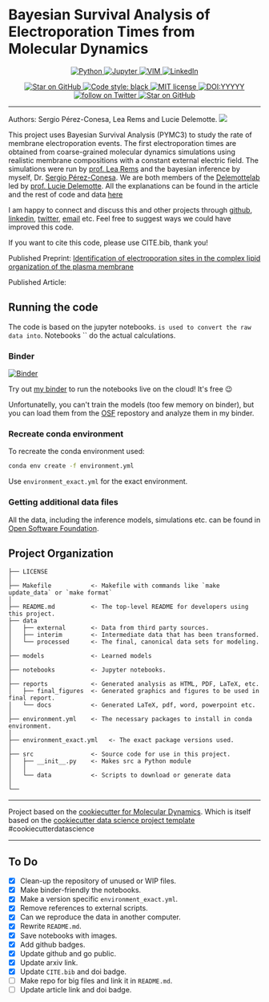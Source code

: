 # Bayesian Survival Analysis of Electroporation Times from Molecular Dynamics
<div align="center"><p>
<a href="">
  <img src="https://img.shields.io/badge/python-%2314354C.svg?style=for-the-badge&logo=python&logoColor=white" alt="Python">
</a>
<a href="">
  <img src="https://img.shields.io/badge/Made%20with-Jupyter-orange?style=for-the-badge&logo=Jupyter" alt="Jupyter">
</a>
<a href="">
  <img src="https://img.shields.io/badge/VIM-%2311AB00.svg?style=for-the-badge&logo=vim&logoColor=white" alt="VIM">
</a>
<a href="https://www.linkedin.com/in/sperezconesa/">
  <img src="https://img.shields.io/badge/linkedin-%230077B5.svg?style=for-the-badge&logo=linkedin&logoColor=white" alt="LinkedIn">
</a>
</p>
</div>

<div align="center"><p>
<a href="https://mybinder.org/v2/gh/sperezconesa/electroporation_modeling/HEAD">
    <img title="Star on GitHub" src="https://mybinder.org/badge_logo.svg">
</a>
<a href="https://github.com/psf/black">
  <img src="https://img.shields.io/badge/code%20style-black-000000.svg" alt="Code style: black">
</a>
<a href="https://lbesson.mit-license.org/">
  <img src="https://img.shields.io/badge/License-MIT-blue.svg" alt="MIT license">
</a>
<a href="https://doi.org/YYYYYY">
  <img src="http://img.shields.io/badge/DOI-YYYYY-B31B1B.svg" alt="DOI:YYYYY">
</a>
<a href="https://twitter.com/intent/follow?screen_name=sperezconesa">
  <img src="https://img.shields.io/twitter/follow/sperezconesa?style=social&logo=twitter" alt="follow on Twitter">
</a>
<a href="https://github.com/sperezconesa/electroporation_modeling">
    <img title="Star on GitHub" src="https://img.shields.io/github/stars/sperezconesa/electroporation_modeling.svg?style=social&label=Star">
</a>
</p>
</div>



------------
Authors: Sergio Pérez-Conesa, Lea Rems and Lucie Delemotte.
![](path_to_pic_no_tildes)

This project uses Bayesian Survival Analysis (PYMC3) to study the rate of membrane electroporation events. The first electroporation times are obtained from coarse-grained molecular dynamics simulations using realistic membrane compositions with a constant external electric field. The simulations were run by [prof. Lea Rems](https://scholar.google.com/citations?user=0pOfoCcAAAAJ&hl=en) and the bayesian inference by myself, Dr. [Sergio Pérez-Conesa](https://www.linkedin.com/in/sperezconesa/). We are both members of the [Delemottelab](https://github.com/delemottelab) led by [prof. Lucie Delemotte](https://www.biophysics.se/index.php/members/lucie-delemotte/). All the explanations can be found in the article and the rest of code and data [here](https://github.com/delemottelab/electroporation_MD-CG_machine_learning/blob/main/README.md)

I am happy to connect and discuss this and other projects through [github](https://github.com/sperezconesa), [linkedin](https://www.linkedin.com/in/sperezconesa), [twitter](https://twitter.com/sperezconesa), [email](sperezconesa@gmail.com) etc.
Feel free to suggest ways we could have improved this code.

If you want to cite this code, please use CITE.bib, thank you!

Published Preprint: [Identification of electroporation sites in the complex lipid organization of the plasma membrane](https://www.biorxiv.org/content/10.1101/2021.10.16.464625v1.abstract)

Published Article:

## Running the code

The code is based on the jupyter notebooks. `` is used to convert the raw data into ``. Notebooks `` do the actual calculations.

### Binder
[![Binder](https://mybinder.org/badge_logo.svg)](https://mybinder.org/v2/gh/sperezconesa/electroporation_modeling/HEAD)

Try out [my binder](https://mybinder.org/v2/gh/sperezconesa/electroporation_modeling/HEAD) to run the notebooks live on the cloud! It's free :wink:

Unfortunatelly, you can't train the models (too few memory on binder), but you can load them from the [OSF](https://osf.io/fv98a/) repostory and analyze them in my binder.

### Recreate conda environment

To recreate the conda environment used:

```bash
conda env create -f environment.yml
```

Use `environment_exact.yml` for the exact environment.

### Getting additional data files

All the data, including the inference models, simulations etc. can be found in [Open Software Foundation](https://osf.io/fv98a/).

## Project Organization

```text
├── LICENSE
│
├── Makefile           <- Makefile with commands like `make update_data` or `make format`
│
├── README.md          <- The top-level README for developers using this project.
├── data
│   ├── external       <- Data from third party sources.
│   ├── interim        <- Intermediate data that has been transformed.
│   └── processed      <- The final, canonical data sets for modeling.
│
├── models             <- Learned models
│
├── notebooks          <- Jupyter notebooks.
│
├── reports            <- Generated analysis as HTML, PDF, LaTeX, etc.
│   ├── final_figures  <- Generated graphics and figures to be used in final report.
│   └── docs           <- Generated LaTeX, pdf, word, powerpoint etc.
│
├── environment.yml    <- The necessary packages to install in conda environment.
│
├── environment_exact.yml   <- The exact package versions used.
│
├── src                <- Source code for use in this project.
│   ├── __init__.py    <- Makes src a Python module
│   │
│   └── data           <- Scripts to download or generate data
│
└──
```

------------

Project based on the [cookiecutter for Molecular Dynamics](https://github.com/sperezconesa/cookiecutter-md). Which is itself based on the [cookiecutter data science project template](https://drivendata.github.io/cookiecutter-data-science/) \#cookiecutterdatascience

------------

## To Do

- [x] Clean-up the repository of unused or WIP files.
- [x] Make binder-friendly the notebooks.
- [x] Make a version specific `environment_exact.yml`.
- [x] Remove references to external scripts.
- [x] Can we reproduce the data in another computer.
- [x] Rewrite `README.md`.
- [x] Save notebooks with images.
- [x] Add github badges.
- [x] Update github and go public.
- [x] Update arxiv link.
- [x] Update `CITE.bib` and doi badge.
- [ ] Make repo for big files and link it in `README.md`.
- [ ] Update article link and doi badge.
